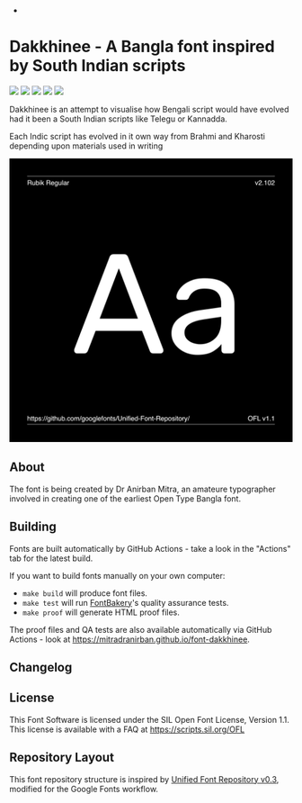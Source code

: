 -

# Dakkhinee - A Bangla font inspired by South Indian scripts 

[![][Fontbakery]](https://mitradranirban.github.io/font-dakkhinee/fontbakery/fontbakery-report.html)
[![][Universal]](https://mitradranirban.github.io/font-dakkhinee/fontbakery/fontbakery-report.html)
[![][GF Profile]](https://mitradranirban.github.io/font-dakkhinee/fontbakery/fontbakery-report.html)
[![][Outline Correctness]](https://mitradranirban.github.io/font-dakkhinee/fontbakery/fontbakery-report.html)
[![][Shaping]](https://mitradranirban.github.io/font-dakkhinee/fontbakery/fontbakery-report.html)

[Fontbakery]: https://img.shields.io/endpoint?url=https%3A%2F%2Fraw.githubusercontent.com%2Fmitradranirban%2Ffont-dakkhinee%2Fgh-pages%2Fbadges%2Foverall.json
[GF Profile]: https://img.shields.io/endpoint?url=https%3A%2F%2Fraw.githubusercontent.com%2Fmitradranirban%2Ffont-dakkhinee%2Fgh-pages%2Fbadges%2FGoogleFonts.json
[Outline Correctness]: https://img.shields.io/endpoint?url=https%3A%2F%2Fraw.githubusercontent.com%2Fmitradranirban%2Ffont-dakkhinee%2Fgh-pages%2Fbadges%2FOutlineCorrectnessChecks.json
[Shaping]: https://img.shields.io/endpoint?url=https%3A%2F%2Fraw.githubusercontent.com%2Fmitradranirban%2Ffont-dakkhinee%2Fgh-pages%2Fbadges%2FShapingChecks.json
[Universal]: https://img.shields.io/endpoint?url=https%3A%2F%2Fraw.githubusercontent.com%2Fmitradranirban%2Ffont-dakkhinee%2Fgh-pages%2Fbadges%2FUniversal.json

Dakkhinee is an attempt to visualise how Bengali script would have evolved had it been a South Indian scripts like Telegu or Kannadda. 


Each Indic script has evolved in it own way from Brahmi and Kharosti depending upon materials used in writing

![Sample Image](documentation/image1.png)

## About

The font is being created by Dr Anirban Mitra, an amateure typographer involved in creating one of the earliest Open Type Bangla font. 


## Building

Fonts are built automatically by GitHub Actions - take a look in the "Actions" tab for the latest build.

If you want to build fonts manually on your own computer:

* `make build` will produce font files.
* `make test` will run [FontBakery](https://github.com/googlefonts/fontbakery)'s quality assurance tests.
* `make proof` will generate HTML proof files.

The proof files and QA tests are also available automatically via GitHub Actions - look at https://mitradranirban.github.io/font-dakkhinee.

## Changelog

 

## License

This Font Software is licensed under the SIL Open Font License, Version 1.1.
This license is available with a FAQ at
https://scripts.sil.org/OFL

## Repository Layout

This font repository structure is inspired by [Unified Font Repository v0.3](https://github.com/unified-font-repository/Unified-Font-Repository), modified for the Google Fonts workflow.
